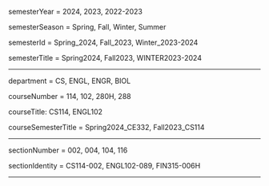 semesterYear = 2024, 2023, 2022-2023

semesterSeason = Spring, Fall, Winter, Summer

semesterId = Spring_2024, Fall_2023, Winter_2023-2024

semesterTitle = Spring2024, Fall2023, WINTER2023-2024

---

department = CS, ENGL, ENGR, BIOL

courseNumber = 114, 102, 280H, 288

courseTitle: CS114, ENGL102

courseSemesterTitle = Spring2024_CE332, Fall2023_CS114

---

sectionNumber = 002, 004, 104, 116

sectionIdentity = CS114-002, ENGL102-089, FIN315-006H

---
